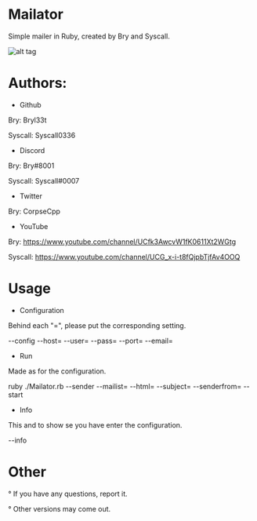 # Mailator

Simple mailer in Ruby, created by Bry and Syscall.

![alt tag](https://cdn.discordapp.com/attachments/744257593463013379/764226912997474334/Mailator.jpg)

# Authors: 

- Github

Bry: Bryl33t

Syscall: Syscall0336

- Discord

Bry: Bry#8001

Syscall: Syscall#0007

- Twitter

Bry: CorpseCpp

- YouTube

Bry: https://www.youtube.com/channel/UCfk3AwcvW1fK0611Xt2WGtg

Syscall: https://www.youtube.com/channel/UCG_x-i-t8fQjpbTjfAv4OOQ

# Usage

- Configuration

Behind each "=", please put the corresponding setting.

--config --host= --user= --pass= --port= --email=

- Run

Made as for the configuration.

ruby ./Mailator.rb --sender --mailist= --html= --subject= --senderfrom= --start

- Info

This and to show se you have enter the configuration.

--info

# Other

° If you have any questions, report it.

° Other versions may come out.
